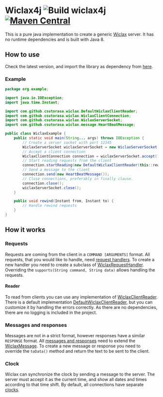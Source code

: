 # Wiclax4j ![Build wiclax4j](https://github.com/csutorasa/wiclax4j/workflows/Build%20wiclax4j/badge.svg) [![Maven Central](https://img.shields.io/maven-central/v/com.github.csutorasa.wiclax4j/wiclax4j.svg?label=Maven%20Central)](https://search.maven.org/search?q=g:%22com.github.csutorasa.wiclax4j%22%20AND%20a:%22wiclax4j%22)

This is a pure java implementation to create a generic [Wiclax](https://www.wiclax.com/) server.
It has no runtime dependencies and is built with Java 8.

## How to use

Check the latest version, and import the library as dependency from [here](https://search.maven.org/artifact/com.github.csutorasa.wiclax4j/wiclax4j).

### Example

```java
package org.example;

import java.io.IOException;
import java.time.Instant;

import com.github.csutorasa.wiclax.DefaultWiclaxClientReader;
import com.github.csutorasa.wiclax.WiclaxClientConnection;
import com.github.csutorasa.wiclax.WiclaxServerSocket;
import com.github.csutorasa.wiclax.message.HeartBeatMessage;

public class WiclaxExample {
    public static void main(String... args) throws IOException {
        // Create a server socket with port 12345
        WiclaxServerSocket wiclaxServerSocket = new WiclaxServerSocket(12345);
        // Accept a client connection
        WiclaxClientConnection connection = wiclaxServerSocket.accept();
        // Start reading requests from the client
        connection.startReading(new DefaultWiclaxClientReader(this::rewind));
        // Send a message to the client
        connection.send(new HeartBeatMessage());
        // Close connections, preferably in finally clause.
        connection.close();
        wiclaxServerSocket.close();
    }

    public void rewind(Instant from, Instant to) {
        // Handle rewind requests
    }
}
```

## How it works

### Requests

Requests are coming from the client in a `COMMAND [ARGUMENTS]` format.
All requests, that you would like to handle, need [request handlers](src/main/java/com/github/csutorasa/wiclax/request).
To create a new handler you need to create a subclass of [WiclaxRequestHandler](src/main/java/com/github/csutorasa/wiclax/request/WiclaxRequestHandler.java).
Overriding the `supports(String command, String data)` allows handling the requests.

#### Reader

To read from clients you can use any implementation of [WiclaxClientReader](src/main/java/com/github/csutorasa/wiclax/WiclaxClientReader.java).
There is a default implementation [DefaultWiclaxClientReader](src/main/java/com/github/csutorasa/wiclax/DefaultWiclaxClientReader.java),
but you can customize it by handling the errors correctly.
As there are no dependencies, there are no logging is included in the project.

### Messages and responses

Messages are not in a strict format, however responses have a similar `RESPONSE` format.
All [messages and responses](src/main/java/com/github/csutorasa/wiclax/message) need to extend the [WiclaxMessage](src/main/java/com/github/csutorasa/wiclax/message/WiclaxMessage.java).
To create a new message or response you need to override the `toData()` method and return the text to be sent to the client.

### Clock

Wiclax can synchronize the clock by sending a message to the server.
The server must accept it as the current time, and show all dates and times according to that time shift.
By default, all connections have separate [clocks](src/main/java/com/github/csutorasa/wiclax/clock/WiclaxClock.java).
